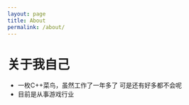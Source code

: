 ```yaml
---
layout: page
title: About
permalink: /about/
---
```



# 关于我自己 #

* 一枚C++菜鸟，虽然工作了一年多了 可是还有好多都不会呢
* 目前是从事游戏行业

